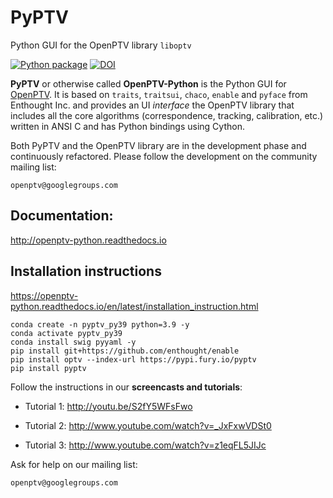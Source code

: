 # PyPTV
Python GUI for the OpenPTV library `liboptv`

[![Python package](https://github.com/alexlib/pyptv/actions/workflows/python-package.yml/badge.svg)](https://github.com/alexlib/pyptv/actions/workflows/python-package.yml)
[![DOI](https://zenodo.org/badge/121291437.svg)](https://zenodo.org/badge/latestdoi/121291437)




**PyPTV** or otherwise called **OpenPTV-Python** is the Python GUI for [OpenPTV](http://www.openptv.net). It is based on `traits`, `traitsui`, `chaco`, `enable` and `pyface` from Enthought Inc. and provides an UI *interface* the OpenPTV library that includes all the core algorithms (correspondence, tracking, calibration, etc.) written in ANSI C and has Python bindings using Cython.  

Both PyPTV and the OpenPTV library are in the development phase and continuously refactored. Please follow the development on the community mailing list:

	openptv@googlegroups.com


## Documentation:

<http://openptv-python.readthedocs.io>

## Installation instructions

https://openptv-python.readthedocs.io/en/latest/installation_instruction.html

	conda create -n pyptv_py39 python=3.9 -y
	conda activate pyptv_py39
	conda install swig pyyaml -y
	pip install git+https://github.com/enthought/enable
	pip install optv --index-url https://pypi.fury.io/pyptv
	pip install pyptv


Follow the instructions in our **screencasts and tutorials**:
  
  *  Tutorial 1: <http://youtu.be/S2fY5WFsFwo>  
  
  *  Tutorial 2: <http://www.youtube.com/watch?v=_JxFxwVDSt0>   
  
  *  Tutorial 3: <http://www.youtube.com/watch?v=z1eqFL5JIJc>  
  
  
Ask for help on our mailing list:

	openptv@googlegroups.com



